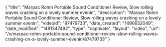 {
    "title": "Marpac Rohm Portable Sound Conditioner Review, Slow rolling waves crashing on a lovely summer evenin",
    "description": "Marpac Rohm Portable Sound Conditioner Review, Slow rolling waves crashing on a lovely summer evenin",
    "videoid": "87479733",
    "date_created": "1490652049",
    "date_modified": "1491347492",
    "type": "captivate",
    "layout": "video",
    "url": "\/v\/marpac-rohm-portable-sound-conditioner-review-slow-rolling-waves-crashing-on-a-lovely-summer-evenin\/87479733"
}